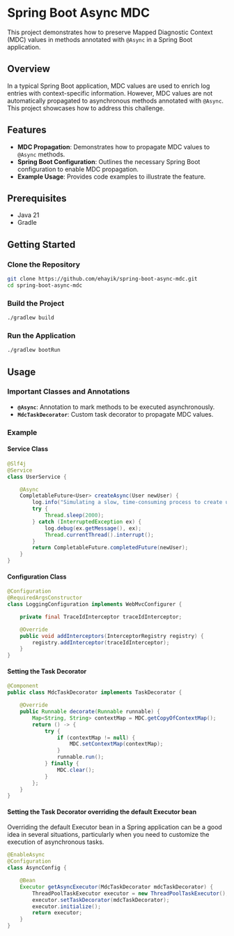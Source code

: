 # Spring Boot Async MDC

This project demonstrates how to preserve Mapped Diagnostic Context (MDC) values in methods annotated with `@Async`
in a Spring Boot application.

## Overview

In a typical Spring Boot application, MDC values are used to enrich log entries with context-specific information.
However, MDC values are not automatically propagated to asynchronous methods annotated with `@Async`. 
This project showcases how to address this challenge.

## Features

- **MDC Propagation**: Demonstrates how to propagate MDC values to `@Async` methods.
- **Spring Boot Configuration**: Outlines the necessary Spring Boot configuration to enable MDC propagation.
- **Example Usage**: Provides code examples to illustrate the feature.

## Prerequisites

- Java 21
- Gradle

## Getting Started

### Clone the Repository

```sh
git clone https://github.com/ehayik/spring-boot-async-mdc.git
cd spring-boot-async-mdc
```

### Build the Project

```sh
./gradlew build
```

### Run the Application

```sh
./gradlew bootRun
```

## Usage

### Important Classes and Annotations

- **`@Async`**: Annotation to mark methods to be executed asynchronously.
- **`MdcTaskDecorator`**: Custom task decorator to propagate MDC values.

### Example

#### Service Class

```java
@Slf4j
@Service
class UserService {

    @Async
    CompletableFuture<User> createAsync(User newUser) {
        log.info("Simulating a slow, time-consuming process to create user {}.", newUser.username());
        try {
            Thread.sleep(2000);
        } catch (InterruptedException ex) {
            log.debug(ex.getMessage(), ex);
            Thread.currentThread().interrupt();
        }
        return CompletableFuture.completedFuture(newUser);
    }
}
```

#### Configuration Class

```java
@Configuration
@RequiredArgsConstructor
class LoggingConfiguration implements WebMvcConfigurer {

    private final TraceIdInterceptor traceIdInterceptor;

    @Override
    public void addInterceptors(InterceptorRegistry registry) {
        registry.addInterceptor(traceIdInterceptor);
    }
}
```

#### Setting the Task Decorator

```java
@Component
public class MdcTaskDecorator implements TaskDecorator {

    @Override
    public Runnable decorate(Runnable runnable) {
        Map<String, String> contextMap = MDC.getCopyOfContextMap();
        return () -> {
            try {
                if (contextMap != null) {
                    MDC.setContextMap(contextMap);
                }
                runnable.run();
            } finally {
                MDC.clear();
            }
        };
    }
}
```

#### Setting the Task Decorator overriding the default Executor bean

Overriding the default Executor bean in a Spring application can be a good idea in several situations, 
particularly when you need to customize the execution of asynchronous tasks.

```java
@EnableAsync
@Configuration
class AsyncConfig {

    @Bean
    Executor getAsyncExecutor(MdcTaskDecorator mdcTaskDecorator) {
        ThreadPoolTaskExecutor executor = new ThreadPoolTaskExecutor();
        executor.setTaskDecorator(mdcTaskDecorator);
        executor.initialize();
        return executor;
    }
}
```
